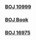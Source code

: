 ### [BOJ 10999](https://www.acmicpc.net/problem/10999)  
### [BOJ Book](https://book.acmicpc.net/ds/segment-tree-lazy-propagation)   
### [BOJ 16975](https://www.acmicpc.net/problem/16975)
